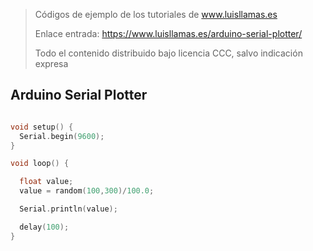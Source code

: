 > Códigos de ejemplo de los tutoriales de www.luisllamas.es
>
> Enlace entrada: https://www.luisllamas.es/arduino-serial-plotter/
>
> Todo el contenido distribuido bajo licencia CCC, salvo indicación expresa


## Arduino Serial Plotter
```cpp
void setup() {
  Serial.begin(9600);
}

void loop() {

  float value;
  value = random(100,300)/100.0;

  Serial.println(value);

  delay(100);
}
```



